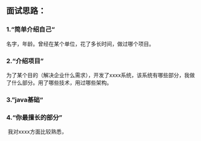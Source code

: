 ## 面试思路：

### 1.“简单介绍自己“
名字，年龄。曾经在某个单位，花了多长时间，做过哪个项目。

### 2.“介绍项目”
为了某个目的（解决企业什么需求），开发了xxxx系统，该系统有哪些部分，我做了什么部分。用了哪些技术，用过哪些架构。

### 3.”java基础“

### 4.“你最擅长的部分”
​	我对xxxx方面比较熟悉，

